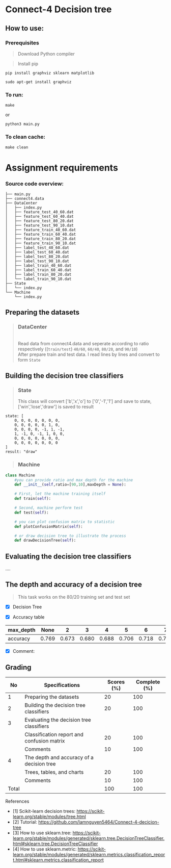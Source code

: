 # Connect-4 Decision tree

## How to use:

### Prerequisites

>Download Python compiler

>Install pip
```
pip install graphviz sklearn matplotlib
```
```
sudo apt-get install graphviz
```

### To run:
```
make
```
or
```
python3 main.py
```

### To clean cache:
```
make clean
```

# Assignment requirements

### Source code overview:
```
├── main.py
├── connect4.data
├── DataCenter
│   ├── index.py
│   ├── feature_test_40_60.dat
│   ├── feature_test_60_40.dat
│   ├── feature_test_80_20.dat
│   ├── feature_test_90_10.dat
│   ├── feature_train_40_60.dat
│   ├── feature_train_60_40.dat
│   ├── feature_train_80_20.dat
│   ├── feature_train_90_10.dat
│   ├── label_test_40_60.dat
│   ├── label_test_60_40.dat
│   ├── label_test_80_20.dat
│   ├── label_test_90_10.dat 
│   ├── label_train_40_60.dat 
│   ├── label_train_60_40.dat 
│   ├── label_train_80_20.dat 
│   └── label_train_90_10.dat
├── State
│   └── index.py
└── Machine
    └── index.py
```

## Preparing the datasets

> ### DataCenter
> <br> Read data from connect4.data and seperate according to ratio respectively ((`train/test`) `40/60`, `60/40`, `80/20`, and `90/10`)
> <br> After prepare train and test data. I read lines by lines and convert to form `State`



## Building the decision tree classifiers

> ### State
> This class will convert ['b','x','o'] to ['0','-1','1'] and save to state, ['win','lose','draw'] is saved to result 

```
state: [
    0, 0, 0, 0, 0, 0, 0, 
    0, 0, 0, 0, 0, 1, 0, 
    0, 0, 0, 0, -1, 1, -1, 
    1, -1, 0, -1, 1, 0, 0, 
    0, 0, 0, 0, 0, 0, 0, 
    0, 0, 0, 0, 0, 0, 0
]
result: "draw"
```

> ### Machine
```python
class Machine
    #you can provide ratio and max depth for the machine
    def __init__(self,ratio=[90,10],maxDepth = None):

    # First, let the machine training itself
    def train(self):

    # Second, machine perform test 
    def test(self):

    # you can plot confusion matrix to statistic
    def plotConfusionMatrix(self):

    # or draw decision tree to illustrate the process    
    def drawDecisionTree(self):
```

## Evaluating the decision tree classifiers


....


## The depth and accuracy of a decision tree
> This task works on the 80/20 training set and test set

- [x] Decision Tree

- [x] Accuracy table

| max_depth | None  | 2     | 3     | 4     | 5     | 6     | 7     |
| --------- | ----- | ----- | ----- | ----- | ----- | ----- | ----- |
| accuracy  | 0.769 | 0.673 | 0.680 | 0.688 | 0.706 | 0.718 | 0.721 |

- [x] Comment: 


## Grading

| No    | Specifications                             | Scores (%) | Complete (%) |
| ----- | ------------------------------------------ | ---------- | ------------ |
| 1     | Preparing the datasets                     | 20         | 100          |
| 2     | Building the decision tree classifiers     | 20         | 100          |
| 3     | Evaluating the decision tree classifiers   |            |              |
|       | Classification report and confusion matrix | 20         | 100          |
|       | Comments                                   | 10         | 100          |
| 4     | The depth and accuracy of a decision tree  |            |              |
|       | Trees, tables, and charts                  | 20         | 100          |
|       | Comments                                   | 10         | 100          |
| Total |                                            | 100        | 100          |

References
- [1] Scikit-learn decision trees: https://scikit-learn.org/stable/modules/tree.html
- [2] Tutorial: https://github.com/lamnguyen5464/Connect-4-decicion-tree
- [3] How to use sklearn.tree: https://scikit-learn.org/stable/modules/generated/sklearn.tree.DecisionTreeClassifier.html#sklearn.tree.DecisionTreeClassifier
- [4] How to use sklearn.metric: https://scikit-learn.org/stable/modules/generated/sklearn.metrics.classification_report.html#sklearn.metrics.classification_report


